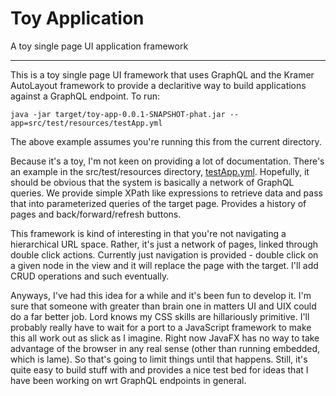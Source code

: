 # Toy Application

A toy single page UI application framework
___

This is a toy single page UI framework that uses GraphQL and the Kramer AutoLayout framework to provide a declaritive way to build applications against a GraphQL endpoint.  To run:

    java -jar target/toy-app-0.0.1-SNAPSHOT-phat.jar --app=src/test/resources/testApp.yml
    
The above example assumes you're running this from the current directory.

Because it's a toy, I'm not keen on providing a lot of documentation.  There's an example in the src/test/resources directory, [testApp.yml](src/test/resources/testApp.yml).  Hopefully, it should be obvious that the system is basically a network of GraphQL queries.  We provide simple XPath like expressions to retrieve data and pass that into parameterized queries of the target page.  Provides a history of pages and back/forward/refresh buttons.

This framework is kind of interesting in that you're not navigating a hierarchical URL space.  Rather, it's just a network of pages, linked through double click actions.  Currently just navigation is provided - double click on a given node in the view and it will replace the page with the target.  I'll add CRUD operations and such eventually.

Anyways, I've had this idea for a while and it's been fun to develop it.  I'm sure that someone with greater than brain one in matters UI and UIX could do a far better job.  Lord knows my CSS skills are hillariously primitive.  I'll probably really have to wait for a port to a JavaScript framework to make this all work out as slick as I imagine.  Right now JavaFX has no way to take advantage of the browser in any real sense (other than running embedded, which is lame).  So that's going to limit things until that happens.  Still, it's quite easy to build stuff with and provides a nice test bed for ideas that I have been working on wrt GraphQL endpoints in general.

